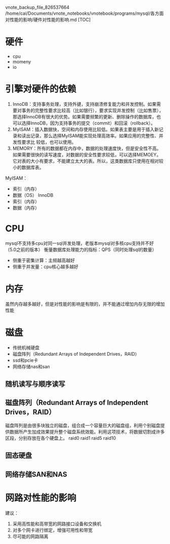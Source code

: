 vnote_backup_file_826537664 /home/cai/Documents/vnote_notebooks/vnotebook/programs/mysql/各方面对性能的影响/硬件对性能的影响.md
[TOC]

# 硬件
+ cpu
+ momeny
+ io
# 引擎对硬件的依赖
1. InnoDB：支持事务处理，支持外键，支持崩溃修复能力和并发控制。如果需要对事务的完整性要求比较高（比如银行），要求实现并发控制（比如售票），那选择InnoDB有很大的优势。如果需要频繁的更新、删除操作的数据库，也可以选择InnoDB，因为支持事务的提交（commit）和回滚（rollback）。
2. MyISAM：插入数据快，空间和内存使用比较低。如果表主要是用于插入新记录和读出记录，那么选择MyISAM能实现处理高效率。如果应用的完整性、并发性要求比 较低，也可以使用。
3. MEMORY：所有的数据都在内存中，数据的处理速度快，但是安全性不高。如果需要很快的读写速度，对数据的安全性要求较低，可以选择MEMOEY。它对表的大小有要求，不能建立太大的表。所以，这类数据库只使用在相对较小的数据库表。

MyISAM：
+ 索引（内存）
+ 数据（OS）
InnoDB
+ 索引（内存）
+ 数据（内存）
# CPU
mysql不支持多cpu对同一sql并发处理，老版本mysql对多核cpu支持并不好（5.0之前的版本）
衡量数据库处理能力的指标：QPS（同时处理sql的数量）
+ 侧重于密集计算：主频越高越好
+ 侧重于并发量：cpu核心越多越好
# 内存
虽然内存越多越好，但是对性能的影响是有限的，并不能通过增加内存无限的增加性能
# 磁盘
+ 传统机械硬盘
+ 磁盘阵列（Redundant Arrays of Independent Drives，RAID）
+ ssd和pcie卡
+ 网络存储nas和san
## 随机读写与顺序读写
## 磁盘阵列（Redundant Arrays of Independent Drives，RAID）
磁盘阵列是由很多块独立的磁盘，组合成一个容量巨大的磁盘组，利用个别磁盘提供数据所产生加成效果提升整个磁盘系统效能。利用这项技术，将数据切割成许多区段，分别存放在各个硬盘上。
raid0
raid1
raid5
raid10
## 固态硬盘
## 网络存储SAN和NAS
# 网路对性能的影响
建议：
1. 采用高性能和高带宽的网路接口设备和交换机
2. 对多个网卡进行绑定，增强可用性和带宽
3. 尽可能的网路隔离


